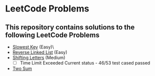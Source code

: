 # LeetCode Problems
## This repository contains solutions to the following LeetCode Problems
* [Slowest Key](https://leetcode.com/problems/slowest-key/) (Easy)\
* [Reverse Linked List](https://leetcode.com/problems/reverse-linked-list/) (Easy)
* [Shifting Letters](https://leetcode.com/problems/shifting-letters/) (Medium)
  - [ ] Time Limit Exceeded
  Current status - 46/53 test cased passed
* [Two Sum](https://leetcode.com/problems/two-sum/)


